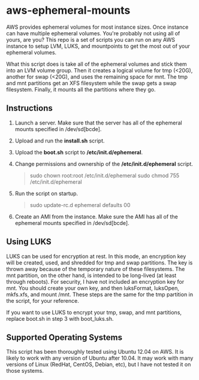 aws-ephemeral-mounts
====================

AWS provides ephemeral volumes for most instance sizes. Once instance can have multiple ephemeral volumes. You're probably not using all of yours, are you? This repo is a set of scripts you can run on any AWS instance to setup LVM, LUKS, and mountpoints to get the most out of your ephemeral volumes.

What this script does is take all of the ephemeral volumes and stick them into an LVM volume group. Then it creates a logical volume for tmp (<20G), another for swap (<20G), and uses the remaining space for mnt. The tmp and mnt partitions get an XFS filesystem while the swap gets a swap filesystem. Finally, it mounts all the partitions where they go.

Instructions
------------

1. Launch a server. Make sure that the server has all of the ephemeral mounts specified in /dev/sd[bcde].
2. Upload and run the __install.sh__ script.
3. Upload the __boot.sh__ script to __/etc/init.d/ephemeral__.
4. Change permissions and ownership of the __/etc/init.d/ephemeral__ script.

	> sudo chown root:root /etc/init.d/ephemeral
	> sudo chmod 755 /etc/init.d/ephemeral

5. Run the script on startup.

	> sudo update-rc.d ephemeral defaults 00

6. Create an AMI from the instance. Make sure the AMI has all of the ephemeral mounts specified in /dev/sd[bcde].

Using LUKS
----------

LUKS can be used for encryption at rest. In this mode, an encryption key will be created, used, and shredded for tmp and swap partitions. The key is thrown away because of the temporary nature of these filesystems. The mnt partition, on the other hand, is intended to be long-lived (at least through reboots). For security, I have not included an encryption key for mnt. You should create your own key, and then luksFormat, luksOpen, mkfs.xfs, and mount /mnt. These steps are the same for the tmp partition in the script, for your reference.

If you want to use LUKS to encrypt your tmp, swap, and mnt partitions, replace boot.sh in step 3 with boot_luks.sh.

Supported Operating Systems
---------------------------

This script has been thoroughly tested using Ubuntu 12.04 on AWS. It is likely to work with any version of Ubuntu after 10.04. It may work with many versions of Linux (RedHat, CentOS, Debian, etc), but I have not tested it on those systems.


